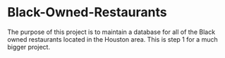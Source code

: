 # Black-Owned-Restaurants
The purpose of this project is to maintain a database for all of the Black owned restaurants located in the Houston area. This is step 1 for a much bigger project.
